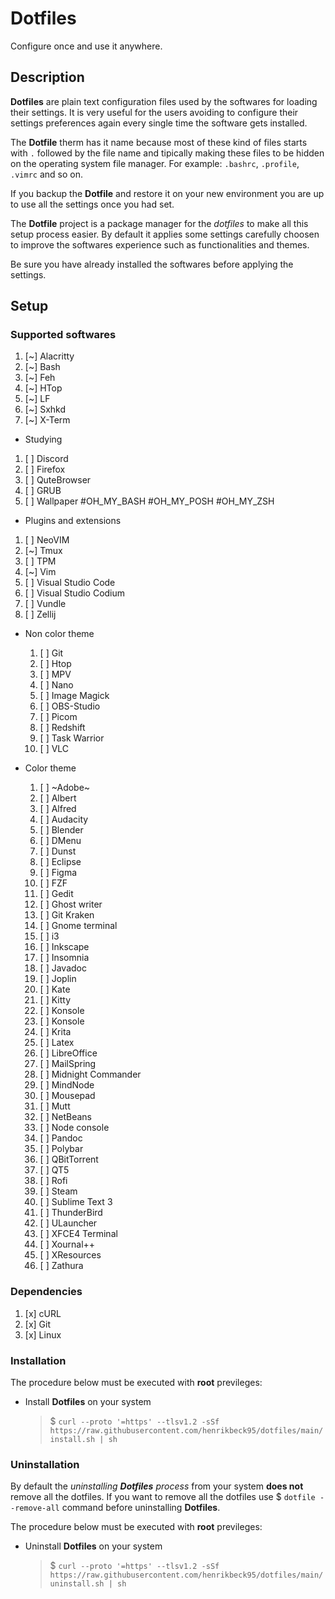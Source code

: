 # Dotfiles

Configure once and use it anywhere.

## Description

**Dotfiles** are plain text configuration files used by the softwares for loading their settings. It is very useful for the users avoiding to configure their settings preferences again every single time the software gets installed.

The **Dotfile** therm has it name because most of these kind of files starts with `.` followed by the file name and tipically making these files to be hidden on the operating system file manager. For example: `.bashrc`, `.profile`, `.vimrc` and so on.

If you backup the **Dotfile** and restore it on your new environment you are up to use all the settings once you had set.

The **Dotfile** project is a package manager for the _dotfiles_ to make all this setup process easier. By default it applies some settings carefully choosen to improve the softwares experience such as functionalities and themes.

Be sure you have already installed the softwares before applying the settings.

## Setup

### Supported softwares

1. [~] Alacritty
1. [~] Bash
1. [~] Feh
1. [~] HTop
1. [~] LF
1. [~] Sxhkd
1. [~] X-Term

- Studying
1. [ ] Discord
1. [ ] Firefox
1. [ ] QuteBrowser
1. [ ] GRUB
1. [ ] Wallpaper
#OH_MY_BASH
#OH_MY_POSH
#OH_MY_ZSH

- Plugins and extensions
1. [ ] NeoVIM
1. [~] Tmux
1. [ ] TPM
1. [~] Vim
1. [ ] Visual Studio Code
1. [ ] Visual Studio Codium
1. [ ] Vundle
1. [ ] Zellij

- Non color theme
	1. [ ] Git
	1. [ ] Htop
	1. [ ] MPV
	1. [ ] Nano
	1. [ ] Image Magick
	1. [ ] OBS-Studio
	1. [ ] Picom
	1. [ ] Redshift
	1. [ ] Task Warrior
	1. [ ] VLC

- Color theme
	1. [ ] ~Adobe~
	1. [ ] Albert
	1. [ ] Alfred
	1. [ ] Audacity
	1. [ ] Blender
	1. [ ] DMenu
	1. [ ] Dunst
	1. [ ] Eclipse
	1. [ ] Figma
	1. [ ] FZF
	1. [ ] Gedit
	1. [ ] Ghost writer
	1. [ ] Git Kraken
	1. [ ] Gnome terminal
	1. [ ] i3
	1. [ ] Inkscape
	1. [ ] Insomnia
	1. [ ] Javadoc
	1. [ ] Joplin
	1. [ ] Kate
	1. [ ] Kitty
	1. [ ] Konsole
	1. [ ] Konsole
	1. [ ] Krita
	1. [ ] Latex
	1. [ ] LibreOffice
	1. [ ] MailSpring
	1. [ ] Midnight Commander
	1. [ ] MindNode
	1. [ ] Mousepad
	1. [ ] Mutt
	1. [ ] NetBeans
	1. [ ] Node console
	1. [ ] Pandoc
	1. [ ] Polybar
	1. [ ] QBitTorrent
	1. [ ] QT5
	1. [ ] Rofi
	1. [ ] Steam
	1. [ ] Sublime Text 3
	1. [ ] ThunderBird
	1. [ ] ULauncher
	1. [ ] XFCE4 Terminal
	1. [ ] Xournal++
	1. [ ] XResources
	1. [ ] Zathura

### Dependencies

1. [x] cURL
1. [x] Git
1. [x] Linux

### Installation

The procedure below must be executed with **root** previleges:

- Install **Dotfiles** on your system
	> $ `curl --proto '=https' --tlsv1.2 -sSf https://raw.githubusercontent.com/henrikbeck95/dotfiles/main/install.sh | sh`

### Uninstallation

By default the _uninstalling **Dotfiles** process_ from your system **does not** remove all the dotfiles. If you want to remove all the dotfiles use $ `dotfile --remove-all` command before uninstalling **Dotfiles**.

The procedure below must be executed with **root** previleges:

- Uninstall **Dotfiles** on your system
	> $ `curl --proto '=https' --tlsv1.2 -sSf https://raw.githubusercontent.com/henrikbeck95/dotfiles/main/uninstall.sh | sh`